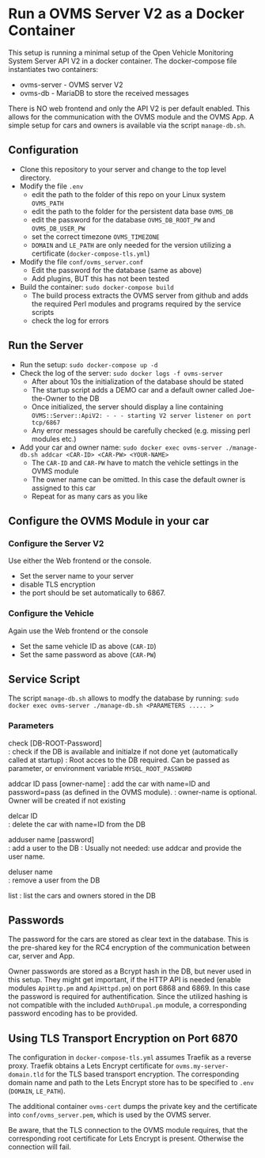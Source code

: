 Run a OVMS Server V2 as a Docker Container
==========================================

This setup is running a minimal setup of the Open Vehicle Monitoring System Server API V2 in a docker container.
The docker-compose file instantiates two containers: 
- ovms-server - OVMS server V2
- ovms-db - MariaDB to store the received messages

There is NO web frontend and only the API V2 is per default enabled. This allows for the communication with the OVMS module and the OVMS App.
A simple setup for cars and owners is available via the script `manage-db.sh`.


Configuration
-------------
- Clone this repository to your server and change to the top level directory.
- Modify the file `.env`
  - edit the path to the folder of this repo on your Linux system `OVMS_PATH`
  - edit the path to the folder for the persistent data base `OVMS_DB`
  - edit the password for the database `OVMS_DB_ROOT_PW` and `OVMS_DB_USER_PW`
  - set the correct timezone `OVMS_TIMEZONE`
  - `DOMAIN` and `LE_PATH` are only needed for the version utilizing a certificate (`docker-compose-tls.yml`)
- Modify the file `conf/ovms_server.conf`
  - Edit the password for the database (same as above)
  - Add plugins, BUT this has not been tested
- Build the container: `sudo docker-compose build` 
  - The build process extracts the OVMS server from github and adds the required Perl modules and programs required by the service scripts
  - check the log for errors

Run the Server
--------------
- Run the setup: `sudo docker-compose up -d` 
- Check the log of the server: `sudo docker logs -f ovms-server`
  - After about 10s the initialization of the database should be stated
  - The startup script adds a DEMO car and a default owner called Joe-the-Owner to the DB
  - Once initialized, the server should display a line containing `OVMS::Server::ApiV2: - - - starting V2 server listener on port tcp/6867`
  - Any error messages should be carefully checked (e.g. missing perl modules etc.)
- Add your car and owner name: `sudo docker exec ovms-server ./manage-db.sh addcar <CAR-ID> <CAR-PW> <YOUR-NAME>`
  - The `CAR-ID` and `CAR-PW` have to match the vehicle settings in the OVMS module
  - The owner name can be omitted. In this case the default owner is assigned to this car
  - Repeat for as many cars as you like

Configure the OVMS Module in your car
-------------------------------------
### Configure the Server V2
Use either the Web frontend or the console.
- Set the server name to your server
- disable TLS encryption
- the port should be set automatically to 6867.

### Configure the Vehicle
Again use the Web frontend or the console
- Set the same vehicle ID as above (`CAR-ID`) 
- Set the same password as above (`CAR-PW`)  

Service Script
--------------
The script `manage-db.sh` allows to modfy the database by running: `sudo docker exec ovms-server ./manage-db.sh <PARAMETERS ..... >`

### Parameters
check [DB-ROOT-Password]                     
: check if the DB is available and initialze if not done yet (automatically called at startup)
: Root acces to the DB required. Can be passed as parameter, or environment variable `MYSQL_ROOT_PASSWORD`

addcar ID pass [owner-name] 
: add the car with name=ID and password=pass (as defined in the OVMS module). 
: owner-name is optional. Owner will be created if not existing

delcar ID                   
: delete the car with name=ID from the DB

adduser name [password]     
: add a user to the DB
: Usually not needed: use addcar and provide the user name.

deluser name                
: remove a user from the DB

list
: list the cars and owners stored in the DB  


Passwords
---------
The password for the cars are stored as clear text in the database. 
This is the pre-shared key for the RC4 encryption of the communication between car, server and App. 

Owner passwords are stored as a Bcrypt hash in the DB, but never used in this setup. They might get important, if 
the HTTP API is needed (enable modules `ApiHttp.pm` and `ApiHttpd.pm`) on port 6868 and 6869. In this case the
password is required for authentification. Since the utilized hashing is not compatible with the included `AuthDrupal.pm` module,
a corresponding password encoding has to be provided.

Using TLS Transport Encryption on Port 6870
-------------------------------------------
The configuration in `docker-compose-tls.yml` assumes Traefik as a reverse proxy.
Traefik obtains a Lets Encrypt certificate for `ovms.my-server-domain.tld` for the TLS based transport encryption. 
The corresponding domain name and path to the Lets Encrypt store has to be specified to `.env` (`DOMAIN`, `LE_PATH`). 

The additional container `ovms-cert` dumps the private key and the certificate into `conf/ovms_server.pem`, which is used by the OVMS server.

Be aware, that the TLS connection to the OVMS module requires, that the corresponding root certificate for Lets Encrypt is present. Otherwise the connection will fail.
